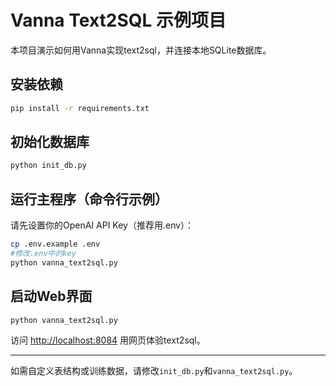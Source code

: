 # Vanna Text2SQL 示例项目

本项目演示如何用Vanna实现text2sql，并连接本地SQLite数据库。

## 安装依赖

```bash
pip install -r requirements.txt
```

## 初始化数据库

```bash
python init_db.py
```

## 运行主程序（命令行示例）

请先设置你的OpenAI API Key（推荐用.env）：

```bash
cp .env.example .env
#修改.env中的key
python vanna_text2sql.py
```

## 启动Web界面

```bash
python vanna_text2sql.py
```

访问 <http://localhost:8084> 用网页体验text2sql。

---

如需自定义表结构或训练数据，请修改`init_db.py`和`vanna_text2sql.py`。

